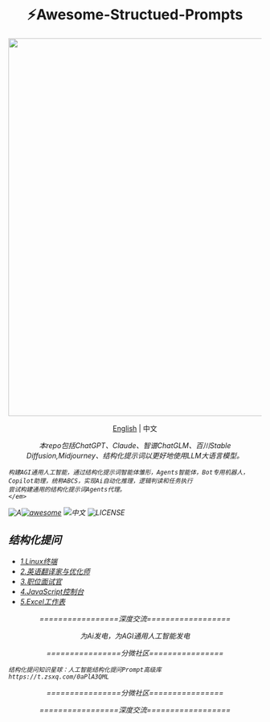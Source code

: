 <h1 align="center">
⚡️Awesome-Structued-Prompts
</h1>
<p align="center">
  <a href="https://github.com/fenwii/LibraryBookSearchEnginePro">
    <img src="images/LibraryBookSearchEngine.gif" width="750px">
  </a>
</p>
<p align="center">
    <a href="./README-en.md">English</a> | 中文
</p>
<p align="center">
    <em>
    本repo包括ChatGPT、Claude、智谱ChatGLM、百川Stable Diffusion,Midjourney、结构化提示词以更好地使用LLM大语言模型。
    
    构建AGI通用人工智能，通过结构化提示词智能体雏形，Agents智能体，Bot专用机器人，Copilot助理，统称ABCS，实现Ai自动化推理，逻辑判读和任务执行
    尝试构建通用的结构化提示词Agents代理。
    </em>
</p>
<p align="center">

![A](https://img.shields.io/badge/chatGPT-74aa9c?style=for-the-badge&logo=openai&logoColor=white)[![awesome](https://camo.githubusercontent.com/abb97269de2982c379cbc128bba93ba724d8822bfbe082737772bd4feb59cb54/68747470733a2f2f63646e2e7261776769742e636f6d2f73696e647265736f726875732f617765736f6d652f643733303566333864323966656437386661383536353265336136336531353464643865383832392f6d656469612f62616467652e737667)](https://github.com/sindresorhus/awesome)
![中文](https://wangchujiang.com/sb/lang/chinese.svg)
![LICENSE](https://wangchujiang.com/sb/license/mit.svg)

</p>

## 结构化提问
* [1.Linux终端](fenwii/structed-prompt/llms/chinese/1.Linux终端.txt)
* [2.英语翻译家与优化师](fenwii/structed-prompt/llms/chinese/2.英语翻译家与优化师.txt)
* [3.职位面试官](fenwii/structed-prompt/llms/chinese/3.职位面试官.txt)
* [4.JavaScript控制台](fenwii/structed-prompt/llms/chinese/4.JavaScript控制台.txt)
* [5.Excel工作表](fenwii/structed-prompt/llms/chinese/5.Excel工作表.txt)

<p align="center">
=================深度交流==================
</p>

<p align="center">
      为Ai发电，为AGI通用人工智能发电
</p>

<p align="center">
================分微社区================
</p>

<p align="center">

	结构化提问知识星球：人工智能结构化提问Prompt高级库 https://t.zsxq.com/0aPlA3QML

</p>  
</p>  
<p align="center">
================分微社区================
</p>
<p align="center">
=================深度交流==================
</p>